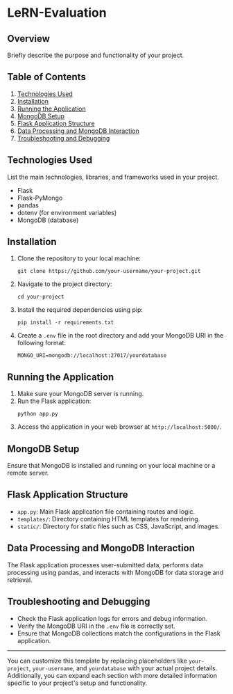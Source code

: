 
# LeRN-Evaluation

## Overview
Briefly describe the purpose and functionality of your project.

## Table of Contents
1. [Technologies Used](#technologies-used)
2. [Installation](#installation)
3. [Running the Application](#running-the-application)
4. [MongoDB Setup](#mongodb-setup)
5. [Flask Application Structure](#flask-application-structure)
6. [Data Processing and MongoDB Interaction](#data-processing-and-mongodb-interaction)
7. [Troubleshooting and Debugging](#troubleshooting-and-debugging)

## Technologies Used
List the main technologies, libraries, and frameworks used in your project.

- Flask
- Flask-PyMongo
- pandas
- dotenv (for environment variables)
- MongoDB (database)

## Installation
1. Clone the repository to your local machine:
   ```
   git clone https://github.com/your-username/your-project.git
   ```
2. Navigate to the project directory:
   ```
   cd your-project
   ```
3. Install the required dependencies using pip:
   ```
   pip install -r requirements.txt
   ```
4. Create a `.env` file in the root directory and add your MongoDB URI in the following format:
   ```
   MONGO_URI=mongodb://localhost:27017/yourdatabase
   ```

## Running the Application
1. Make sure your MongoDB server is running.
2. Run the Flask application:
   ```
   python app.py
   ```
3. Access the application in your web browser at `http://localhost:5000/`.

## MongoDB Setup
Ensure that MongoDB is installed and running on your local machine or a remote server.

## Flask Application Structure
- `app.py`: Main Flask application file containing routes and logic.
- `templates/`: Directory containing HTML templates for rendering.
- `static/`: Directory for static files such as CSS, JavaScript, and images.

## Data Processing and MongoDB Interaction
The Flask application processes user-submitted data, performs data processing using pandas, and interacts with MongoDB for data storage and retrieval.

## Troubleshooting and Debugging
- Check the Flask application logs for errors and debug information.
- Verify the MongoDB URI in the `.env` file is correctly set.
- Ensure that MongoDB collections match the configurations in the Flask application.

---

You can customize this template by replacing placeholders like `your-project`, `your-username`, and `yourdatabase` with your actual project details. Additionally, you can expand each section with more detailed information specific to your project's setup and functionality.
